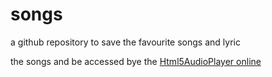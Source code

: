 # songs
a github repository to save the favourite songs and lyric

the songs and be accessed bye the [Html5AudioPlayer online](guoapeng.github.io/Html5AudioPlayer) 
